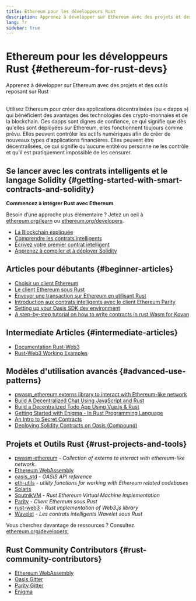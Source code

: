 ```yaml
---
title: Ethereum pour les développeurs Rust
description: Apprenez à développer sur Ethereum avec des projets et des outils reposant sur Rust
lang: fr
sidebar: true
---
```


# Ethereum pour les développeurs Rust {#ethereum-for-rust-devs}

<div class="featured">Apprenez à développer sur Ethereum avec des projets et des outils reposant sur Rust</div><br/>

Utilisez Ethereum pour créer des applications décentralisées (ou «&nbsp;dapps&nbsp;») qui bénéficient des avantages des technologies des crypto-monnaies et de la blockchain. Ces dapps sont dignes de confiance, ce qui signifie que dès qu'elles sont déployées sur Ethereum, elles fonctionnent toujours comme prévu. Elles peuvent contrôler les actifs numériques afin de créer de nouveaux types d'applications financières. Elles peuvent être décentralisées, ce qui signifie qu'aucune entité ou personne ne les contrôle et qu'il est pratiquement impossible de les censurer.

## Se lancer avec les contrats intelligents et le langage Solidity {#getting-started-with-smart-contracts-and-solidity}

**Commencez à intégrer Rust avec Ethereum**

Besoin d’une approche plus élémentaire&nbsp;? Jetez un oeil à [ethereum.org/learn](/fr/learn/) ou [ethereum.org/developers](/fr/developers/).

- [La Blockchain expliquée](https://kauri.io/article/d55684513211466da7f8cc03987607d5/blockchain-explained)
- [Comprendre les contrats intelligents](https://kauri.io/article/e4f66c6079e74a4a9b532148d3158188/ethereum-101-part-5-the-smart-contract)
- [Écrivez votre premier contrat intelligent](https://kauri.io/article/124b7db1d0cf4f47b414f8b13c9d66e2/remix-ide-your-first-smart-contract)
- [Apprenez à compiler et à déployer Solidity](https://kauri.io/article/973c5f54c4434bb1b0160cff8c695369/understanding-smart-contract-compilation-and-deployment)

## Articles pour débutants {#beginner-articles}

- [Choisir un client Ethereum](https://www.trufflesuite.com/docs/truffle/reference/choosing-an-ethereum-client)
- [Le client Ethereum sous Rust](https://wiki.parity.io/Setup)
- [Envoyer une transaction sur Ethereum en utilisant Rust](https://kauri.io/article/97c85229c66445759bb0ce642224d364/sending-ethereum-transactions-with-rust)
- [Introduction aux contrats intelligents avec le client Ethereum Parity](https://wiki.parity.io/Smart-Contracts)
- [Setting up your Oasis SDK dev environment](https://docs.oasis.dev/quickstart.html#set-up-the-oasis-sdk)
- [A step-by-step tutorial on how to write contracts in rust Wasm for Kovan](https://github.com/paritytech/pwasm-tutorial)

## Intermediate Articles {#intermediate-articles}

- [Documentation Rust-Web3](https://tomusdrw.github.io/rust-web3/web3/index.html)
- [Rust-Web3 Working Examples](https://github.com/tomusdrw/rust-web3/blob/master/examples)

## Modèles d'utilisation avancés {#advanced-use-patterns}

- [pwasm_ethereum externs library to interact with Ethereum-like network](https://paritytech.github.io/pwasm-ethereum/pwasm_ethereum/)
- [Build A Decentralized Chat Using JavaScript and Rust](https://medium.com/perlin-network/build-a-decentralized-chat-using-javascript-rust-webassembly-c775f8484b52)
- [Build a Decentralized Todo App Using Vue.js & Rust ](https://medium.com/@jjmace01/build-a-decentralized-todo-app-using-vue-js-rust-webassembly-5381a1895beb)
- [Getting Started with Enigma - In Rust Programming Language](https://blog.enigma.co/getting-started-with-discovery-the-rust-programming-language-4d1e0b06de15)
- [An Intro to Secret Contracts](https://blog.enigma.co/getting-started-with-enigma-an-intro-to-secret-contracts-cdba4fe501c2)
- [Deploying Solidity Contracts on Oasis (Compound)](https://docs.oasis.dev/tutorials/deploy-solidity.html#deploy-using-truffle)

## Projets et Outils Rust {#rust-projects-and-tools}

- [pwasm-ethereum](https://github.com/paritytech/pwasm-ethereum) - _Collection of externs to interact with ethereum-like network._
- [Ethereum WebAssembly](https://ewasm.readthedocs.io/en/mkdocs/)
- [oasis_std](https://docs.rs/oasis-std/0.2.7/oasis_std/) - _OASIS API reference_
- [eth-utils](https://github.com/ethereum/eth-utils/) - _utility functions for working with Ethereum related codebases_
- [Solaris](https://github.com/paritytech/sol-rs)
- [SputnikVM](https://github.com/sorpaas/rust-evm) - _Rust Ethereum Virtual Machine Implementation_
- [Parity](https://github.com/paritytech/parity-ethereum) - _Client Ethereum sous Rust_
- [rust-web3](https://github.com/tomusdrw/rust-web3) - _Rust implementation of Web3.js library_
- [Wavelet](https://wavelet.perlin.net/docs/smart-contracts) - _Les contrats intelligents Wavelet sous Rust_

Vous cherchez davantage de ressources ? Consultez [ethereum.org/developers.](/fr/developers/)

## Rust Community Contributors {#rust-community-contributors}

- [Ethereum WebAssembly](https://gitter.im/ewasm/Lobby)
- [Oasis Gitter](https://gitter.im/Oasis-official/Lobby)
- [Parity Gitter](https://gitter.im/paritytech/parity)
- [Enigma](https://discord.gg/SJK32GY)
